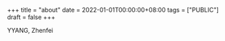+++
title = "about"
date = 2022-01-01T00:00:00+08:00
tags = ["PUBLIC"]
draft = false
+++

YYANG, Zhenfei


